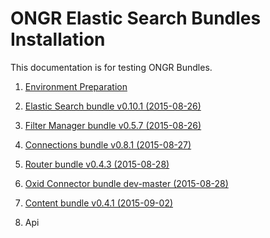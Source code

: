 ONGR Elastic Search Bundles Installation
========================

This documentation is for testing ONGR Bundles.

  1. [Environment Preparation](environment.md)

  2. [Elastic Search bundle v0.10.1 (2015-08-26)](elasticsearchbundle.md)

  3. [Filter Manager bundle v0.5.7 (2015-08-26)](filtermanagerbundle.md)

  4. [Connections bundle v0.8.1 (2015-08-27)](connectionbundle.md)

  5. [Router bundle v0.4.3 (2015-08-28)](routerbundle.md)

  6. [Oxid Connector bundle dev-master (2015-08-28)](oxidconnectorbundle.md)

  7. [Content bundle v0.4.1 (2015-09-02)](contentbundle.md)

  8. Api